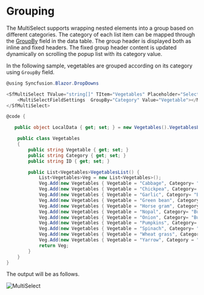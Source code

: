 # Grouping

The MultiSelect supports wrapping nested elements into a group based on different categories. The category
of each list item can be mapped through the [GroupBy](https://help.syncfusion.com/cr/blazor/Syncfusion.Blazor.DropDowns.MultiSelectFieldSettings.html#Syncfusion_Blazor_DropDowns_MultiSelectFieldSettings_GroupBy) field in
the data table. The group header is displayed both as inline and fixed headers. The fixed group header content
is updated dynamically on scrolling the popup list with its category value.

In the following sample, vegetables are grouped according on its category using `GroupBy` field.

```csharp
@using Syncfusion.Blazor.DropDowns

<SfMultiSelect TValue="string[]" TItem="Vegetables" Placeholder="Select a vegetable" DataSource="@LocalData">
    <MultiSelectFieldSettings  GroupBy="Category" Value="Vegetable"></MultiSelectFieldSettings>
</SfMultiSelect>

@code {

   public object LocalData { get; set; } = new Vegetables().VegetablesList();

    public class Vegetables
    {
        public string Vegetable { get; set; }
        public string Category { get; set; }
        public string ID { get; set; }

        public List<Vegetables>VegetablesList() {
            List<Vegetables>Veg = new List<Vegetables>();
            Veg.Add(new Vegetables { Vegetable = "Cabbage", Category= "Leafy and Salad", ID= "item1" });
            Veg.Add(new Vegetables { Vegetable = "Chickpea", Category= "Beans", ID= "item2" });
            Veg.Add(new Vegetables { Vegetable = "Garlic", Category= "Bulb and Stem", ID= "item3" });
            Veg.Add(new Vegetables { Vegetable = "Green bean", Category= "Beans", ID= "item4" });
            Veg.Add(new Vegetables { Vegetable = "Horse gram", Category= "Beans", ID= "item5" });
            Veg.Add(new Vegetables { Vegetable = "Nopal", Category= "Bulb and Stem", ID= "item6" });
            Veg.Add(new Vegetables { Vegetable = "Onion", Category= "Bulb and Stem", ID= "item7" });
            Veg.Add(new Vegetables { Vegetable = "Pumpkins", Category= "Leafy and Salad", ID= "item8" });
            Veg.Add(new Vegetables { Vegetable = "Spinach", Category= "Leafy and Salad", ID= "item9" });
            Veg.Add(new Vegetables { Vegetable = "Wheat grass", Category= "Leafy and Salad", ID= "item10" });
            Veg.Add(new Vegetables { Vegetable = "Yarrow", Category = "Leafy and Salad", ID = "item11" });
            return Veg;
        }
    }
}
```

The output will be as follows.

![MultiSelect](./images/grouping.png)

